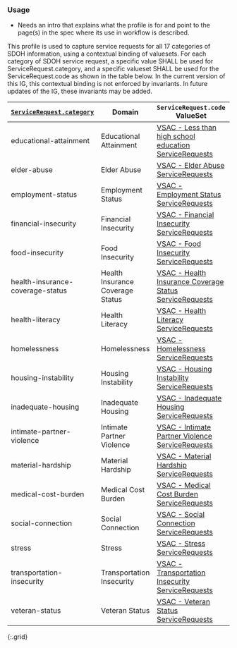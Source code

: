 

### Usage
* Needs an intro that explains what the profile is for and point to the page(s) in the spec where its use in workflow is described.

This profile is used to capture service requests for all 17 categories of SDOH information, using a contextual binding of valuesets.
For each category of SDOH service request, a specific value SHALL be used for ServiceRequest.category, and a specific valueset SHALL be used for the ServiceRequest.code as shown in the table below.  In the current version of this IG, this contextual binding is not enforced by invariants.  In future updates of the IG, these invariants may be added.

| [`ServiceRequest.category`](ValueSet-SDOHCC-ValueSetSDOHCategory.html) | Domain | `ServiceRequest.code` ValueSet | ValueSet URL |
| ------ | -------------------- | ------------------------- | ------------ |
| educational-attainment  | Educational Attainment | [VSAC -  Less than high school education ServiceRequests ]( https://vsac.nlm.nih.gov/valueset/2.16.840.1.113762.1.4.1247.57/expansion/Latest ) | https://vsac.nlm.nih.gov/valueset/2.16.840.1.113762.1.4.1247.57/expansion/Latest |
| elder-abuse  | Elder Abuse | [VSAC -  Elder Abuse ServiceRequests ]( https://vsac.nlm.nih.gov/valueset/2.16.840.1.113762.1.4.1247.68/expansion/Latest ) | https://vsac.nlm.nih.gov/valueset/2.16.840.1.113762.1.4.1247.68/expansion/Latest |
| employment-status  | Employment Status | [VSAC -  Employment Status ServiceRequests ]( https://vsac.nlm.nih.gov/valueset/2.16.840.1.113762.1.4.1247.60/expansion/Latest ) | https://vsac.nlm.nih.gov/valueset/2.16.840.1.113762.1.4.1247.60/expansion/Latest |
| financial-insecurity  | Financial Insecurity | [VSAC -  Financial Insecurity ServiceRequests ]( https://vsac.nlm.nih.gov/valueset/2.16.840.1.113762.1.4.1247.31/expansion/Latest ) | https://vsac.nlm.nih.gov/valueset/2.16.840.1.113762.1.4.1247.31/expansion/Latest |
| food-insecurity  | Food Insecurity | [VSAC -  Food Insecurity ServiceRequests ]( https://vsac.nlm.nih.gov/valueset/2.16.840.1.113762.1.4.1247.11/expansion/Latest ) | https://vsac.nlm.nih.gov/valueset/2.16.840.1.113762.1.4.1247.11/expansion/Latest |
| health-insurance-coverage-status  | Health Insurance Coverage Status | [VSAC -  Health Insurance Coverage Status ServiceRequests ]( https://vsac.nlm.nih.gov/valueset/2.16.840.1.113762.1.4.1247.124/expansion/Latest ) | https://vsac.nlm.nih.gov/valueset/2.16.840.1.113762.1.4.1247.124/expansion/Latest |
| health-literacy  | Health Literacy | [VSAC -  Health Literacy ServiceRequests ]( https://vsac.nlm.nih.gov/valueset/2.16.840.1.113762.1.4.1247.119/expansion/Latest ) | https://vsac.nlm.nih.gov/valueset/2.16.840.1.113762.1.4.1247.119/expansion/Latest |
| homelessness  | Homelessness | [VSAC -  Homelessness ServiceRequests ]( https://vsac.nlm.nih.gov/valueset/2.16.840.1.113762.1.4.1247.21/expansion/Latest ) | https://vsac.nlm.nih.gov/valueset/2.16.840.1.113762.1.4.1247.21/expansion/Latest |
| housing-instability  | Housing Instability | [VSAC -  Housing Instability ServiceRequests ]( https://vsac.nlm.nih.gov/valueset/2.16.840.1.113762.1.4.1247.45/expansion/Latest ) | https://vsac.nlm.nih.gov/valueset/2.16.840.1.113762.1.4.1247.45/expansion/Latest |
| inadequate-housing  | Inadequate Housing | [VSAC -  Inadequate Housing ServiceRequests ]( https://vsac.nlm.nih.gov/valueset/2.16.840.1.113762.1.4.1247.53/expansion/Latest ) | https://vsac.nlm.nih.gov/valueset/2.16.840.1.113762.1.4.1247.53/expansion/Latest |
| intimate-partner-violence  | Intimate Partner Violence | [VSAC -  Intimate Partner Violence ServiceRequests ]( https://vsac.nlm.nih.gov/valueset/2.16.840.1.113762.1.4.1247.98/expansion/Latest ) | https://vsac.nlm.nih.gov/valueset/2.16.840.1.113762.1.4.1247.98/expansion/Latest |
| material-hardship  | Material Hardship | [VSAC -  Material Hardship ServiceRequests ]( https://vsac.nlm.nih.gov/valueset/2.16.840.1.113762.1.4.1247.38/expansion/Latest ) | https://vsac.nlm.nih.gov/valueset/2.16.840.1.113762.1.4.1247.38/expansion/Latest |
| medical-cost-burden  | Medical Cost Burden | [VSAC -  Medical Cost Burden ServiceRequests ]( https://vsac.nlm.nih.gov/valueset/2.16.840.1.113762.1.4.1247.123/expansion/Latest ) | https://vsac.nlm.nih.gov/valueset/2.16.840.1.113762.1.4.1247.123/expansion/Latest |
| social-connection  | Social Connection | [VSAC -  Social Connection ServiceRequests ]( https://vsac.nlm.nih.gov/valueset/2.16.840.1.113762.1.4.1247.95/expansion/Latest ) | https://vsac.nlm.nih.gov/valueset/2.16.840.1.113762.1.4.1247.95/expansion/Latest |
| stress  | Stress | [VSAC -  Stress ServiceRequests ]( https://vsac.nlm.nih.gov/valueset/2.16.840.1.113762.1.4.1247.92/expansion/Latest ) | https://vsac.nlm.nih.gov/valueset/2.16.840.1.113762.1.4.1247.92/expansion/Latest |
| transportation-insecurity  | Transportation Insecurity | [VSAC -  Transportation Insecurity ServiceRequests ]( https://vsac.nlm.nih.gov/valueset/2.16.840.1.113762.1.4.1247.28/expansion/Latest ) | https://vsac.nlm.nih.gov/valueset/2.16.840.1.113762.1.4.1247.28/expansion/Latest |
| veteran-status  | Veteran Status | [VSAC -  Veteran Status ServiceRequests ]( https://vsac.nlm.nih.gov/valueset/2.16.840.1.113762.1.4.1247.91/expansion/Latest ) | https://vsac.nlm.nih.gov/valueset/2.16.840.1.113762.1.4.1247.91/expansion/Latest |
{:.grid}